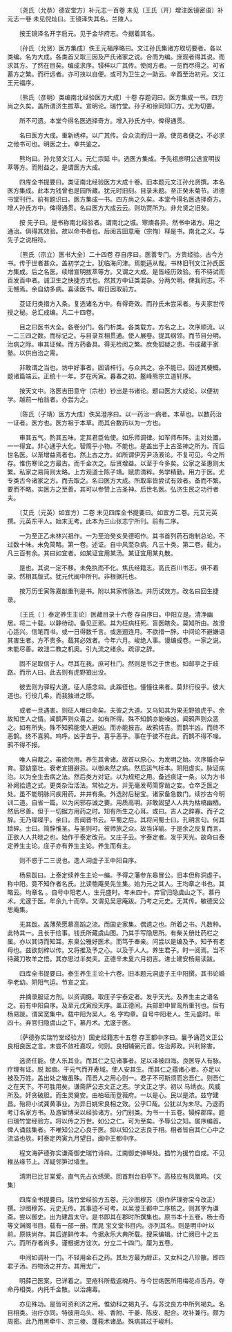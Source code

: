 <!-- { "loadSidebar": true } -->
　　〔尧氏（允恭）德安堂方〕补元志一百卷 未见〔王氏（开）增注医镜密语〕补元志一卷 未见倪灿曰。王镜泽失其名。兰陵人。

　　按王镜泽名开字启元。见于金华府志。今据着其名。

　　〔孙氏（允贤）医方集成〕佚王元福序略曰。文江孙氏集诸方取切要者。各以类编。名为大成。各类首又取三因及严氏诸家之说。合而为编。庶观者得其说。而求其方。了然在目矣。编成求序。锓梓以广其传。使阅方者。一览而尽得之。可省蓄方之繁。而行远者。亦可挟以自便。或可为卫生之一助云。辛酉至治初元。文江王元福序。

　　〔熊氏（彦明）类编南北经验医方大成〕十卷 存题词曰。医方集成一书。四方尚之久矣。盖所谓济生拔萃。宣明论。瑞竹堂。孙子和徐同知□方。尤为切要。

　　所不可遗。本堂今得名医选择奇方。增入孙氏方中。俾得通贯。

　　名曰医方大成。重新绣梓。以广其传。合众流而归一源。使览者便之。不必求之他书可也。明医之士。幸共鉴之。

　　熊均曰。孙允贤文江人。元仁宗延 中。选医方集成。予先祖彦明公选宣明拔萃等方。而附益之。是谓医方大成。

　　四库全书提要曰。类证南北经验医方大成十卷。旧本题元文江孙允贤撰。本名医方集成。此本为钱曾也是园所藏。犹元时旧刻。目录未题。至正癸未菊节。进德书堂刊行。前有题识曰。医方集成一书。四方尚之久矣。本堂今得名医选择奇方。增人孙氏方中。俾得通贯。名曰医方大成云云。则坊贾所为。非允贤之旧矣。

　　按 先子曰。是书称南北经验者。谓南北之城。寒燠各异。然书中诸方。用之通治。俱得其效验。故以命书者也。后阅吉田意庵（宗恂）释是书。南北之义。与先子之说相符。

　　〔熊氏（宗立）医书大全〕二十四卷 存自序曰。医善专门。方贵经验。古今方书。传于世者甚众。盖初学之士。犹临海问津。焉能适从哉。书林旧刊文江孙氏医方集成。后之名医。续增宣明拔萃等方。又谓之大成。是皆经历效验。有不待试而百发百中者。诚卫生之快捷方式也。然其方中证类混杂。分两欠明。俾我同志。不无憾焉。余自幼多病。喜读医书。暇日因取前方。

　　芟证归类措方入条。复选诸名方中。有得奇效。而孙氏未尝采者。与夫家世传授之秘。总汇成编。凡二十四卷。

　　目之曰医书大全。各卷分门。各门析类。各类载方。方名之上。次序顺流。以一二三四之数。而标记之。与目录互相贯通。使人展卷。提其纲领。而节目分明。治病之际。审其证候。而方药备具。得无检阅之繁。庶免狐疑之患。书成藏于家塾。以供自治之需。

　　非敢谓之当也。坊中好事者。固请梓行。与众共之。余不能已。因述其梗概。题诸篇端云。正统十一年。岁在丙寅。暮春之初。鳌峰熊宗立道轩序。

　　按天文中。洛医吉田意守（宗桂）钞出是书诸论。题曰医方大成论。以便初学。越前一柏翁者。亦尝为之。

　　〔陈氏（子靖）医方大成〕佚吴澄序曰。以一药治一病者。本草也。以数药治一证者。医方也。医方祖于本草。而其合数药以为一方也。

　　审其五气。酌其五味。定其君臣佐使。如乐师调律。如军师布阵。主对处置。一一得宜。非心通乎大化。智周乎小物。不能也。是盖出于上古圣神之所为。而后世名医。以渐增益焉者也。然上古之方。如所谓伊芳尹汤液论。不复可见。今之所存。惟伤寒论之方最古。而千金次之。后贤增益。以至于今多矣。公家之圣惠则太繁。私家之易简则太略。上方观道士陈子靖。赋质清粹。务学精勤。用力于医。尤专类古今诸家之方。而去取之。名曰医方大成。所取率皆尝试有效者。备而不繁。要而不略。实医方之至善。其可以参赞上古圣神。后世名医。弘济生民之功行者夫。

　　〔艾氏（元英）如宜方〕二卷 未见四库全书提要曰。如宜方二卷。元艾元英撰。元英东平人。始末无考。此本为三山张志宁所刊。前有二序。

　　一为至正乙未林兴祖作。一为至治癸亥吴德昭作。其书首列药石炮制总论。不过数十味。未免简略。第一卷。述证。自中风至杂病。凡三十类。第二卷。载方。凡三百有余。其曰如宜者。如某证宜用某汤。某证宜用某丸散。

　　是也。其说一定不移。未免执而不化。焦氏经籍志。高氏百川书志。俱不着录。然相其版式。犹元代闽中所刊。非根据托也。

　　按万历壬寅陈嘉猷重刊是书。附以其家传脉法。并历试效方。改名曰回生捷录。

　　〔王氏（ ）泰定养生主论〕医藏目录十六卷 存自序曰。中阳立是。清净幽居。将二十载。以静待动。备见正邪。其为枉病枉死。盲医瞎灸。莫知所由。故澄心适兴。信笔而书。或一日得数千言。或迤逦连月。不欲措一辞。中间论不避嫌语其害生者。方不贵多。载其必效者。今年六月。峻绝人事。谩编成卷。一家之说。未能尽善。故泄二教之机奥。引九流之绪余。疏谬之辞。

　　固不足取信于人。尽其在我。庶可杜门。然则是书之于世也。如邮亭之于歧路。而示人曰。此去则有虎野狼出没。

　　彼去则为驿程大道。征人感念曰。此蹊径也。憧憧往来者。莫非行役乎。彼大道也。行役几希。而我独进之耶。

　　或者一旦遇害。则征人唯曰命矣。夫彼之大道。又乌知其为果无野狼虎乎。余故知世人之情。闻鹊声则众喜之。如有所得。殊不知鹊亦能噪凶。闻鸦声则众恶之。如有所失。殊不知鸦能使人避凶。而亦能报吉。故鸦纯吉。而鹊半凶。而终不恶鹊。终不喜鸦。呜呼。凶乎吉乎。喜乎恶乎。事在于彼不在此。而鹊不得不噪。鸦不得不报。

　　唯人自裁之。虽欲勿用。养生其舍诸。故首以原心。为发明之始。次序婚合孕育。婴幼童壮。衰老宣摄避忌。以御未然之病。然后运气标本。阴阳虚实。脉证病治。以为全生去病之法。然后类方对证。以为规矩之用。备述痰证一条。以为方书补阙拾遗之式。更类杂治活法。常验之方。并无毫发苟简穿凿之妄。仓卒乏医之处。虽不能明脉问疾用药。井井有条。外选肘后秘宝。诸家备急数门。续抄古今明训二道。自省一篇。以为闲邪存诚之要。用质高明。非敢固望人人共为枯槁幽栖。然后尽善。但于一切据方用药之时。知有所生之心耳。或曰。吉人之辞寡。而子之辞。无乃喋喋乎。余曰。吾闻晋书云。平蜀之后。其将问蜀士曰。孔明言句。何其琐碎。士曰。简辞惟圣。与圣则可。彼师旅之众。故当详喻。于是余之反复而言。正欲人人共晓之也。始作于泰定改元。又庄子云。宇泰定者。发乎天光。故命曰泰定养生主论。庄子亦有养生主论。养生而有主。

　　则不惑于二三说也。逸人洞虚子王中阳自序。

　　杨易跋曰。上泰定续养生主论一编。予得之藩参东皋冒公。旧本但称洞虚子。称中阳。竟不知作者名氏。比读匏庵吴先生集。始为元之其人。王均章之书也。其略云。均章名 。自号中阳老人。生元盛时。年未四十。弃官归隐虞山之下。慕丹术。尤邃于医。年余九十而卒。又谓见吴思庵跋。乃考之元史。无其传。敏德吴公思庵集。

　　无其跋。盖薄荣愿慕高蹈之流。而国史家集。偶遗之也。所着之书。凡数种。此特其一。且长于绘事。钱氏所藏虞山图。乃其手写隐居所。有柴关册灶药栏之属。亦以其诗而知耳。东臬公雅好医术。而笃于奉亲。问尝以是编及予。知予有老母也。兹欲刻梓以传。又将推及予之心。以及于人人。养生君子。时一阅焉。当不待藏刀牧羊之悟。其亦思过半矣夫。正德辛未夏六月初吉。进士建安杨易读跋。

　　四库全书提要曰。泰生养生主论十六卷。旧本题元洞虚子王中阳撰。其书论婚孕老幼。阴阳气运。节宣之宜。

　　并摘录服证方剂。以资调摄。取庄子宇泰定者。发乎天光。及养生主之语名之。前有中阳自序。及至元戊寅段天序。盖正德间。兵部郎中冒鸾所重刊也。后有杨易跋。谓吴宽集中。载中阳为吴人。名 字均章。自号中阳老人。生元盛时。年四十。弃官归隐虞山之下。慕丹术。尤邃于医。

　　〔萨德弥实瑞竹堂经验方〕国史经籍志十五卷 存王都中序曰。曩予诵范文正公良相良医之言。未尝不敛衽嘉叹。何则。良相辅弼元首。佐治邦政。兴利除害。

　　选贤任能。使人乐其业。而其仁之见诸事者。足以泽被四海。良医导人有脉。疗理有证。脱 起痼。干元气而开寿域。使人安其生。而其仁之蕴诸心者。亦足以被及万姓。盖出处之辙虽殊。而吾人之用心则一。君子不可斯须而忘吾仁。则吾仁之在天下。不可胜用矣。谦斋萨公志文正之志。学文正之学。初以 马绣衣。风威所及。奸贪破胆。而生灵奠安。由柏垣而登薇府。一以是心。民以是浓。兹守建昌。殆将小试龚黄事业。为异日姚宋良相之效。公乎□哉。公犹以为未尽。乃退而考订名家方书。及游宦博采以经验诸方。分门别类。为书一十五卷。锓梓郡庠。题曰瑞竹堂经验方。将以传之万世。如公之仁。可为至矣。予辱公之知。属序编首。俾人诵兹集者。不唯知公之心良于医。抑以知公之志良于相。相者皆自其仁心中之流溢也欤。时泰定丙寅九月望日。闽中王都中序。

　　程文海萨德弥实谦斋御史瑞竹诗曰。江南御史弹琴处。插竹为援竹自成。不见稚丛缘节上。浑疑邻笋过墙生。

　　清阴已比甘棠爱。直气先占衣绣荣。回首荆台旧亭下。高枝应有凤凰鸣。（文集）

　　四库全书提要曰。瑞竹堂经验方五卷。元沙图穆苏（原作萨理弥宝今改正）撰。沙图穆苏。元史无传。其事迹不可考。以吴澄王都中二序核之。则其字为谦斋。尝以御史。出为建昌太守。是书即其在郡时所撰集也。原书本十五卷。杨士奇等文渊阁书目。载有一部一册。而晁 宝文堂书目内。亦列其名。则是明中叶以前。原帙尚存。其后遂鲜传本。今据永乐大典所载。搜采编辑。计亡阙已十之五六。而所存者尚多。谨根据方诠次。分立二十四门。厘为五卷。

　　中间如调补一门。不轻用金石之药。其处方最为醇正。又女科之八珍散。即四君子汤。四物汤之并方。其用尤广。

　　明薛己医案。已详着之。至疮科所载返魂丹。与今世疡医所用梅花点舌丹。夺命丹相类。内托千金散。以治痈毒。

　　亦见殊功。是皆可资利济之用。惟幼科之褐丸子。与苏沈良方中所列褐丸。名目相类。治疗亦同。特彼用乌头、桂、香附、干姜、陈皮、配合。攻补兼行。颇为周密。此乃用黑牵牛、京三棱、蓬莪术诸品。殊病其过于峻利。

